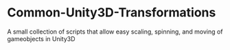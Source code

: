 # Common-Unity3D-Transformations
A small collection of scripts that allow easy scaling, spinning, and moving of gameobjects in Unity3D
